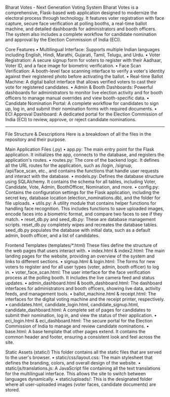 Bharat Votes - Next Generation Voting System
Bharat Votes is a comprehensive, Flask-based web application designed to modernize the electoral process through technology. It features voter registration with face capture, secure face verification at polling booths, a real-time ballot machine, and detailed dashboards for administrators and booth officers. The system also includes a complete workflow for candidate nomination and approval by the Election Commission of India (ECI).

Core Features
•	Multilingual Interface: Supports multiple Indian languages including English, Hindi, Marathi, Gujarati, Tamil, Telugu, and Urdu.
•	Voter Registration: A secure signup form for voters to register with their Aadhaar, Voter ID, and a face image for biometric verification.
•	Face Scan Verification: A booth-level face scanning interface to verify a voter's identity against their registered photo before activating the ballot.
•	Real-time Ballot Machine: A digital ballot interface that allows verified voters to cast their vote for registered candidates.
•	Admin & Booth Dashboards: Powerful dashboards for administrators to monitor live election activity and for booth officers to manage manual overrides and view booth-specific data.
•	Candidate Nomination Portal: A complete workflow for candidates to sign up, log in, and submit their nomination forms with required documents.
•	ECI Approval Dashboard: A dedicated portal for the Election Commission of India (ECI) to review, approve, or reject candidate nominations.
________________________________________
File Structure & Descriptions
Here is a breakdown of all the files in the repository and their purpose.

Main Application Files (.py)
•	app.py: The main entry point for the Flask application. It initializes the app, connects to the database, and registers the application's routes.
•	routes.py: The core of the backend logic. It defines all the URL routes for the application, such as /login, /signup, /api/face_scan, etc., and contains the functions that handle user requests and interact with the database.
•	models.py: Defines the database structure using SQLAlchemy. It contains the schema for all tables, including Voter, Candidate, Vote, Admin, BoothOfficer, Nomination, and more.
•	config.py: Contains the configuration settings for the Flask application, including the secret key, database location (election_nominations.db), and the folder for file uploads.
•	utils.py: A utility module that contains helper functions for handling face recognition. This includes functions to save uploaded images, encode faces into a biometric format, and compare two faces to see if they match.
•	reset_db.py and seed_db.py: These are database management scripts. reset_db.py completely wipes and recreates the database tables. seed_db.py populates the database with initial data, such as a default admin, booth officer, and a list of candidates.

Frontend Templates (templates/*.html)
These files define the structure of the web pages that users interact with.
•	index.html & index2.html: The main landing pages for the website, providing an overview of the system and links to different sections.
•	signup.html & login.html: The forms for new voters to register and for all user types (voter, admin, booth officer) to log in.
•	voter_face_scan.html: The user interface for the face verification process at the polling booth. It includes the live camera feed and status updates.
•	admin_dashboard.html & booth_dashboard.html: The dashboard interfaces for administrators and booth officers, showing live data, activity feeds, and management tools.
•	ballot_machine.html & receipt.html: The interfaces for the digital voting machine and the receipt printer, respectively.
•	candidates.html, candidate_login.html, candidate_signup.html, candidate_dashboard.html: A complete set of pages for candidates to submit their nomination, log in, and view the status of their application.
•	eci_login.html & eci_dashboard.html: The secure portal for the Election Commission of India to manage and review candidate nominations.
•	base.html: A base template that other pages extend. It contains the common header and footer, ensuring a consistent look and feel across the site.

Static Assets (static/)
This folder contains all the static files that are served to the user's browser.
•	static/css/layout.css: The main stylesheet that defines the branding, colors, and overall design of the website.
•	static/js/translations.js: A JavaScript file containing all the text translations for the multilingual interface. This allows the site to switch between languages dynamically.
•	static/uploads/: This is the designated folder where all user-uploaded images (voter faces, candidate documents) are stored.
